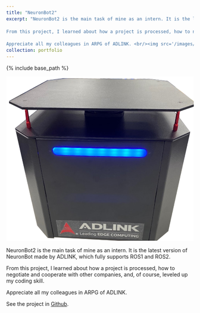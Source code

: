 ```yaml
---
title: "NeuronBot2"
excerpt: "NeuronBot2 is the main task of mine as an intern. It is the latest version of NeuronBot made by ADLINK, which fully supports ROS1 and ROS2. 

From this project, I learned about how a project is processed, how to negotiate and cooperate with other companies, and, of course, leveled up my coding skill. 

Appreciate all my colleagues in ARPG of ADLINK. <br/><img src='/images/neuronbot2.png'>"
collection: portfolio
---
```


{% include base_path %}

![](/images/neuronbot2.png)

NeuronBot2 is the main task of mine as an intern. It is the latest version of NeuronBot made by ADLINK, which fully supports ROS1 and ROS2. 

From this project, I learned about how a project is processed, how to negotiate and cooperate with other companies, and, of course, leveled up my coding skill. 

Appreciate all my colleagues in ARPG of ADLINK.

See the project in <a href="https://github.com/Adlink-ROS/neuronbot2/tree/eloquent-devel" target="_blank">Github</a>.